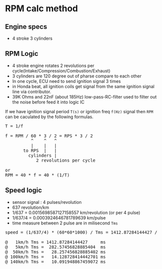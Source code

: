 # RPM calc method 

## Engine specs

- 4 stroke 3 cylinders

## RPM Logic

- 4 stroke engine rotates 2 revolutions per cycle(Intake/Compression/Combustion/Exhaust)
- 3 cylinders are 120 degree out of pharse compare to each other
- In one cycle, ECU need to send ignition signal 3 times
- in Honda beat, all ignition coils get signal from the same ignition signal line via contributor.
- 39K Ohms and 22nF (about 185Hz) low-pass-RC-filter used to filter out the noise before feed it into logic IC

If we have ignition signal period <code>T(s)</code> or ignition freq <code>f(Hz)</code> signal  then <code>RPM</code> can be caculated by the following formulas.

<pre>
T = 1/f

f = RPM / 60 * 3 / 2 = RPS * 3 / 2
          ^    ^   ^
          |    |   |
       to RPS  |   |
         cylinders |
            2 revolutions per cycle

or 
RPM = 40 * f = 40 * (1/T)
</pre>

## Speed logic

- sensor signal : 4 pulses/revolution
- 637 revolution/km
- 1/637 = 0.0015698587127158557 km/revolution (or per 4 pulse)
- 1/637/4 = 0.0003924646781789639 km/pulse
- time measure between 2 pulse are in milisecond <code>Tms</code>

<pre>
speed = (1/637/4) * (60*60*1000) / Tms = 1412.87284144427 / Tms

@   1km/h Tms = 1412.87284144427     ms
@   5km/h Tms =  282.57456828885404  ms
@  50km/h Tms =   28.257456828885402 ms
@ 100km/h Tms =   14.128728414442701 ms
@ 140km/h Tms =   10.091948867459072 ms
</pre>